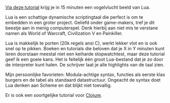 <!--
title: Leer Lua in 15 minuten
categories: nederlands, programming
-->

[Via deze tutorial](http://tylerneylon.com/a/learn-lua/) krijg je in 15 minuten
een vogelvlucht beeld van Lua.

Lua is een schattige dynamische scriptingtaal die perfect is om te embedden in
een groter project. Geliefd onder game-makers, tref je dit beestje aan in menig
computerspel. Denk hierbij aan niet mis te verstane namen als World of
Warcraft, Civilization V en Painkiller.

Lua is makkelijk te porten (20k regels ansi C), werkt lekker vlot en is ook
snel op te pikken. Boeken en tutorials die beloven dat je X in Y minuten kunt
leren doorstaan meestal niet een keiharde stopwatchtest, maar deze tutorial
geef ik een goeie kans. Het is feitelijk één groot Lua-bestand dat je zo door
de interpreter kunt halen. De schrijver laat je alle highlights van de taal
zien.

Mijn persoonlijke favorieten: Modula-achtige syntax, functies als eerste klas
burgers en de tabel als standaard datastructuur. Ongeacht de syntax doet Lua
denken aan Scheme en dat blijkt niet toevallig.

Er is ook een soortgelijke tutorial voor
[Clojure](http://learnxinyminutes.com/docs/clojure/).
